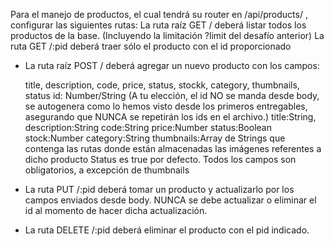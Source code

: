 


Para el manejo de productos, el cual tendrá su router en /api/products/ , configurar las siguientes rutas:
La ruta raíz GET / deberá listar todos los productos de la base. (Incluyendo la limitación ?limit del desafío anterior)
La ruta GET /:pid deberá traer sólo el producto con el id proporcionado







- La ruta raíz POST / deberá agregar un nuevo producto con los campos:

    title, description, code, price, status, stockk, category, thumbnails, status
    id: Number/String (A tu elección, el id NO se manda desde body, se autogenera como lo hemos visto desde los primeros entregables, asegurando que NUNCA se repetirán los ids en el archivo.)
    title:String,
    description:String
    code:String
    price:Number
    status:Boolean
    stock:Number
    category:String
    thumbnails:Array de Strings que contenga las rutas donde están almacenadas las imágenes referentes a dicho producto
    Status es true por defecto.
    Todos los campos son obligatorios, a excepción de thumbnails

- La ruta PUT /:pid deberá tomar un producto
    y actualizarlo por los campos enviados desde body.
    NUNCA se debe actualizar o eliminar el id al momento de hacer dicha actualización.


- La ruta DELETE /:pid deberá eliminar el producto con el pid indicado. 
